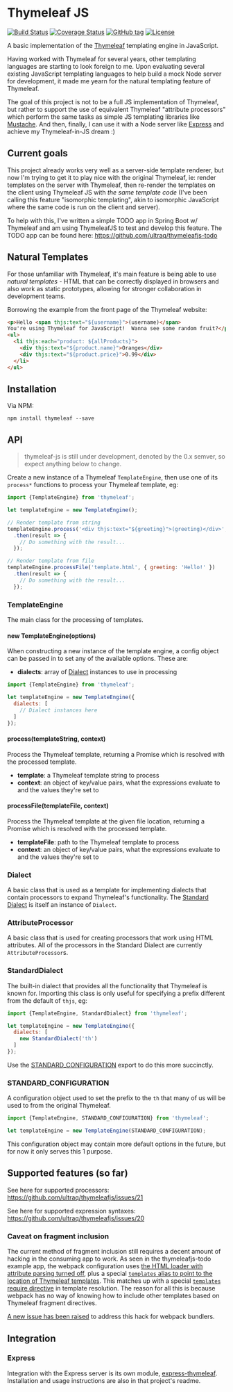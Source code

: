 
Thymeleaf JS
============

[![Build Status](https://travis-ci.org/ultraq/thymeleafjs.svg?branch=master)](https://travis-ci.org/ultraq/thymeleafjs)
[![Coverage Status](https://coveralls.io/repos/github/ultraq/thymeleafjs/badge.svg?branch=master)](https://coveralls.io/github/ultraq/thymeleafjs?branch=master)
[![GitHub tag](https://img.shields.io/github/tag/ultraq/thymeleafjs.svg?maxAge=3600)](https://github.com/ultraq/thymeleafjs/tags)
[![License](https://img.shields.io/github/license/ultraq/thymeleafjs.svg?maxAge=2592000)](https://github.com/ultraq/thymeleafjs/blob/master/LICENSE.txt)

A basic implementation of the [Thymeleaf](http://thymeleaf.org/) templating
engine in JavaScript.

Having worked with Thymeleaf for several years, other templating languages are
starting to look foreign to me.  Upon evaluating several existing JavaScript
templating languages to help build a mock Node server for development, it made
me yearn for the natural templating feature of Thymeleaf.

The goal of this project is not to be a full JS implementation of Thymeleaf, but
rather to support the use of equivalent Thymeleaf "attribute processors" which
perform the same tasks as simple JS templating libraries like [Mustache](https://github.com/janl/mustache.js/).
And then, finally, I can use it with a Node server like [Express](http://expressjs.com/)
and achieve my Thymeleaf-in-JS dream :)


Current goals
-------------

This project already works very well as a server-side template renderer, but now
I'm trying to get it to play nice with the original Thymeleaf, ie: render
templates on the server with Thymeleaf, then re-render the templates on the
client using Thymeleaf JS with *the same template code* (I've been calling this
feature "isomorphic templating", akin to isomorphic JavaScript where the same
code is run on the client and server).

To help with this, I've written a simple TODO app in Spring Boot w/ Thymeleaf
and am using ThymeleafJS to test and develop this feature.  The TODO app can be
found here: https://github.com/ultraq/thymeleafjs-todo


Natural Templates
-----------------

For those unfamiliar with Thymeleaf, it's main feature is being able to use
*natural templates* - HTML that can be correctly displayed in browsers and also
work as static prototypes, allowing for stronger collaboration in development
teams.

Borrowing the example from the front page of the Thymeleaf website:

```html
<p>Hello <span thjs:text="${username}">(username)</span>
You're using Thymeleaf for JavaScript!  Wanna see some random fruit?</p>
<ul>
  <li thjs:each="product: ${allProducts}">
    <div thjs:text="${product.name}">Oranges</div>
    <div thjs:text="${product.price}">0.99</div>
  </li>
</ul>
```


Installation
------------

Via NPM:

```
npm install thymeleaf --save
```


API
---

> thymeleaf-js is still under development, denoted by the 0.x semver, so expect
> anything below to change.

Create a new instance of a Thymeleaf `TemplateEngine`, then use one of its
`process*` functions to process your Thymeleaf template, eg:

```javascript
import {TemplateEngine} from 'thymeleaf';

let templateEngine = new TemplateEngine();

// Render template from string
templateEngine.process('<div thjs:text="${greeting}">(greeting)</div>', { greeting: 'Hello!' })
  .then(result => {
    // Do something with the result...
  });

// Render template from file
templateEngine.processFile('template.html', { greeting: 'Hello!' })
  .then(result => {
    // Do something with the result...
  });
```

### TemplateEngine

The main class for the processing of templates.

#### new TemplateEngine(options)

When constructing a new instance of the template engine, a config object can be
passed in to set any of the available options.  These are:

 - **dialects**: array of [Dialect](#dialect) instances to use in processing

```javascript
import {TemplateEngine} from 'thymeleaf';

let templateEngine = new TemplateEngine({
  dialects: [
    // Dialect instances here
  ]
});
```

#### process(templateString, context)

Process the Thymeleaf template, returning a Promise which is resolved with the
processed template.

 - **template**: a Thymeleaf template string to process
 - **context**: an object of key/value pairs, what the expressions evaluate to
   and the values they're set to

#### processFile(templateFile, context)

Process the Thymeleaf template at the given file location, returning a Promise
which is resolved with the processed template.

 - **templateFile**: path to the Thymeleaf template to process
 - **context**: an object of key/value pairs, what the expressions evaluate to
   and the values they're set to


### Dialect

A basic class that is used as a template for implementing dialects that contain
processors to expand Thymeleaf's functionality.  The [Standard Dialect](#standarddialect)
is itself an instance of `Dialect`.


### AttributeProcessor

A basic class that is used for creating processors that work using HTML
attributes.  All of the processors in the Standard Dialect are currently
`AttributeProcessor`s.


### StandardDialect

The built-in dialect that provides all the functionality that Thymeleaf is known
for.  Importing this class is only useful for specifying a prefix different from
the default of `thjs`, eg:

```javascript
import {TemplateEngine, StandardDialect} from 'thymeleaf';

let templateEngine = new TemplateEngine({
  dialects: [
    new StandardDialect('th')
  ]
});
```

Use the [STANDARD_CONFIGURATION](#standard_configuration) export to do this more
succinctly.


### STANDARD_CONFIGURATION

A configuration object used to set the prefix to the `th` that many of us will
be used to from the original Thymeleaf.

```javascript
import {TemplateEngine, STANDARD_CONFIGURATION} from 'thymeleaf';

let templateEngine = new TemplateEngine(STANDARD_CONFIGURATION);
```

This configuration object may contain more default options in the future, but
for now it only serves this 1 purpose.


Supported features (so far)
---------------------------

See here for supported processors: https://github.com/ultraq/thymeleafjs/issues/21

See here for supported expression syntaxes: https://github.com/ultraq/thymeleafjs/issues/20


### Caveat on fragment inclusion

The current method of fragment inclusion still requires a decent amount of
hacking in the consuming app to work.  As seen in the thymeleafjs-todo example
app, the webpack configuration uses [the HTML loader with attribute parsing
turned off](https://github.com/ultraq/thymeleafjs-todo/blob/01ebb094bef0eaef168bc084fe3d50657b2a1f10/todo-ui/webpack.config.js#L23-L31),
plus a special [`templates` alias to point to the location of Thymeleaf
templates](https://github.com/ultraq/thymeleafjs-todo/blob/01ebb094bef0eaef168bc084fe3d50657b2a1f10/todo-ui/webpack.config.js#L36).
This matches up with a special [`templates` require directive](https://github.com/ultraq/thymeleafjs/blob/4413cc04a30399d7b18847ef63e1d734ce196fa3/src/utilities/TemplateResolver.js#L42)
in template resolution.  The reason for all this is because webpack has no way
of knowing how to include other templates based on Thymeleaf fragment directives.

[A new issue has been raised](https://github.com/ultraq/thymeleafjs/issues/16)
to address this hack for webpack bundlers.


Integration
-----------

### Express

Integration with the Express server is its own module,
[express-thymeleaf](https://github.com/ultraq/express-thymeleaf).  Installation
and usage instructions are also in that project's readme.
